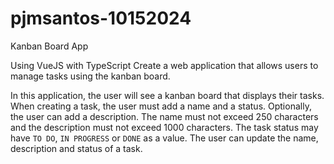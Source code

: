 # pjmsantos-10152024
Kanban Board App

Using VueJS with TypeScript 
Create a web application that allows users to manage tasks using the kanban board. 

In this application, the user will see a kanban board that displays their tasks. 
When creating a task, the user must add a name and a status. 
Optionally, the user can add a description. 
The name must not exceed 250 characters and the description must not exceed 1000 characters. 
The task status may have `TO DO`, `IN PROGRESS` or `DONE` as a value. 
The user can update the name, description and status of a task.

